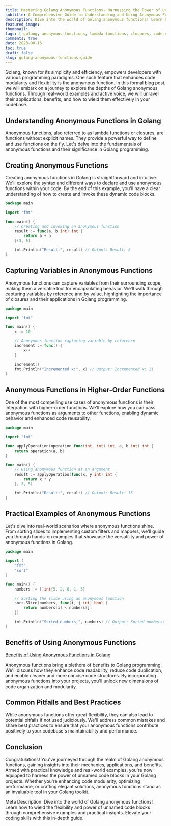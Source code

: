 ```yaml
---
title: Mastering Golang Anonymous Functions- Harnessing the Power of Unnamed Code Blocks
subtitle: A Comprehensive Guide to Understanding and Using Anonymous Functions in Golang
description: Dive into the world of Golang anonymous functions! Learn how to wield the flexibility and power of unnamed code blocks through comprehensive examples and practical insights. Elevate your coding skills with this in-depth guide.
featured_image: 
thumbnail: 
tags: [ golang, anonymous-functions, lambda-functions, closures, code-readability, code-modularity, dynamic-behavior, closure-properties, code-examples]
comments: true
date: 2023-08-16
toc: true
draft: false
slug: golang-anonymous-functions-guide
---
```


Golang, known for its simplicity and efficiency, empowers developers with various programming paradigms. One such feature that enhances code modularity and flexibility is the anonymous function. In this formal blog post, we will embark on a journey to explore the depths of Golang anonymous functions. Through real-world examples and active voice, we will unravel their applications, benefits, and how to wield them effectively in your codebase.

## Understanding Anonymous Functions in Golang

Anonymous functions, also referred to as lambda functions or closures, are functions without explicit names. They provide a powerful way to define and use functions on the fly. Let's delve into the fundamentals of anonymous functions and their significance in Golang programming.

## Creating Anonymous Functions

Creating anonymous functions in Golang is straightforward and intuitive. We'll explore the syntax and different ways to declare and use anonymous functions within your code. By the end of this example, you'll have a clear understanding of how to create and invoke these dynamic code blocks.

```go
package main

import "fmt"

func main() {
    // Creating and invoking an anonymous function
    result := func(a, b int) int {
        return a + b
    }(3, 5)

    fmt.Println("Result:", result) // Output: Result: 8
}
```

## Capturing Variables in Anonymous Functions

Anonymous functions can capture variables from their surrounding scope, making them a versatile tool for encapsulating behavior. We'll walk through capturing variables by reference and by value, highlighting the importance of closures and their applications in Golang programming.

```go
package main

import "fmt"

func main() {
    x := 10

    // Anonymous function capturing variable by reference
    increment := func() {
        x++
    }

    increment()
    fmt.Println("Incremented x:", x) // Output: Incremented x: 11
}
```

## Anonymous Functions in Higher-Order Functions

One of the most compelling use cases of anonymous functions is their integration with higher-order functions. We'll explore how you can pass anonymous functions as arguments to other functions, enabling dynamic behavior and enhanced code reusability.

```go
package main

import "fmt"

func applyOperation(operation func(int, int) int, a, b int) int {
    return operation(a, b)
}

func main() {
    // Using anonymous function as an argument
    result := applyOperation(func(x, y int) int {
        return x * y
    }, 3, 5)

    fmt.Println("Result:", result) // Output: Result: 15
}
```

## Practical Examples of Anonymous Functions

Let's dive into real-world scenarios where anonymous functions shine. From sorting slices to implementing custom filters and mappers, we'll guide you through hands-on examples that showcase the versatility and power of anonymous functions in Golang.

```go
package main

import (
    "fmt"
    "sort"
)

func main() {
    numbers := []int{5, 2, 8, 1, 3}

    // Sorting the slice using an anonymous function
    sort.Slice(numbers, func(i, j int) bool {
        return numbers[i] < numbers[j]
    })

    fmt.Println("Sorted numbers:", numbers) // Output: Sorted numbers: [1 2 3 5 8]
}
```

## Benefits of Using Anonymous Functions

[Benefits of Using Anonymous Functions in Golang](/blog/golang-anonymous-functions-benefits)

Anonymous functions bring a plethora of benefits to Golang programming. We'll discuss how they enhance code readability, reduce code duplication, and enable cleaner and more concise code structures. By incorporating anonymous functions into your projects, you'll unlock new dimensions of code organization and modularity.

## Common Pitfalls and Best Practices

While anonymous functions offer great flexibility, they can also lead to potential pitfalls if not used judiciously. We'll address common mistakes and share best practices to ensure that your anonymous functions contribute positively to your codebase's maintainability and performance.

## Conclusion

Congratulations! You've journeyed through the realm of Golang anonymous functions, gaining insights into their mechanics, applications, and benefits. Armed with practical knowledge and real-world examples, you're now equipped to harness the power of unnamed code blocks in your Golang projects. Whether you're enhancing code modularity, optimizing performance, or crafting elegant solutions, anonymous functions stand as an invaluable tool in your Golang toolkit.

Meta Description: Dive into the world of Golang anonymous functions! Learn how to wield the flexibility and power of unnamed code blocks through comprehensive examples and practical insights. Elevate your coding skills with this in-depth guide.